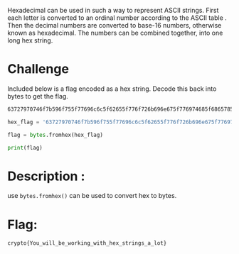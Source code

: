 
Hexadecimal can be used in such a way to represent ASCII strings. First each letter is converted to an ordinal number according to the ASCII table . Then the decimal numbers are converted to base-16 numbers, otherwise known as hexadecimal. The numbers can be combined together, into one long hex string.


# Challenge

Included below is a flag encoded as a hex string. Decode this back into bytes to get the flag.

``` scss
63727970746f7b596f755f77696c6c5f62655f776f726b696e675f776974685f6865785f737472696e67735f615f6c6f747d
```

```python
hex_flag = '63727970746f7b596f755f77696c6c5f62655f776f726b696e675f776974685f6865785f737472696e67735f615f6c6f747d'

flag = bytes.fromhex(hex_flag)

print(flag)
```

# Description :

use `bytes.fromhex()` can be used to convert hex to bytes.


# Flag:

```
crypto{You_will_be_working_with_hex_strings_a_lot}
```